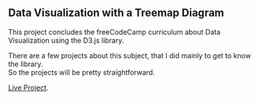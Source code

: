 ## Data Visualization with a Treemap Diagram

This project concludes the freeCodeCamp curriculum about Data Visualization using the D3.js library.

There are a few projects about this subject, that I did mainly to get to know the library.  
So the projects will be pretty straightforward.

[Live Project](https://codepen.io/jvitoralb/full/zYWpraw).